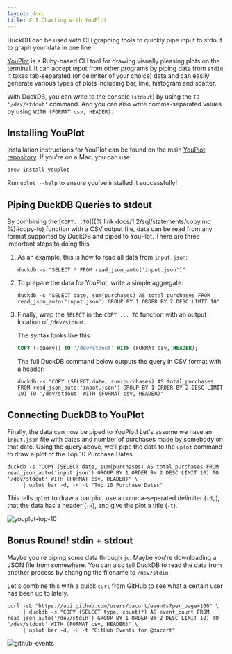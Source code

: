 ```yaml
---
layout: docu
title: CLI Charting with YouPlot
---
```


DuckDB can be used with CLI graphing tools to quickly pipe input to stdout to graph your data in one line.

[YouPlot](https://github.com/red-data-tools/YouPlot) is a Ruby-based CLI tool for drawing visually pleasing plots on the terminal. It can accept input from other programs by piping data from `stdin`. It takes tab-separated (or delimiter of your choice) data and can easily generate various types of plots including bar, line, histogram and scatter.

With DuckDB, you can write to the console (`stdout`) by using the `TO '/dev/stdout'` command. And you can also write comma-separated values by using `WITH (FORMAT csv, HEADER)`.

## Installing YouPlot

Installation instructions for YouPlot can be found on the main [YouPlot repository](https://github.com/red-data-tools/YouPlot#installation). If you're on a Mac, you can use:

```batch
brew install youplot
```

Run `uplot --help` to ensure you've installed it successfully!

## Piping DuckDB Queries to stdout

By combining the [`COPY...TO`]({% link docs/1.2/sql/statements/copy.md %}#copy-to) function with a CSV output file, data can be read from any format supported by DuckDB and piped to YouPlot. There are three important steps to doing this.

1. As an example, this is how to read all data from `input.json`:

   ```batch
   duckdb -s "SELECT * FROM read_json_auto('input.json')"
   ```

2. To prepare the data for YouPlot, write a simple aggregate:

   ```batch
   duckdb -s "SELECT date, sum(purchases) AS total_purchases FROM read_json_auto('input.json') GROUP BY 1 ORDER BY 2 DESC LIMIT 10"
   ```

3. Finally, wrap the `SELECT` in the `COPY ... TO` function with an output location of `/dev/stdout`.

   The syntax looks like this:

   ```sql
   COPY (⟨query⟩) TO '/dev/stdout' WITH (FORMAT csv, HEADER);
   ```

   The full DuckDB command below outputs the query in CSV format with a header:

   ```batch
   duckdb -s "COPY (SELECT date, sum(purchases) AS total_purchases FROM read_json_auto('input.json') GROUP BY 1 ORDER BY 2 DESC LIMIT 10) TO '/dev/stdout' WITH (FORMAT csv, HEADER)"
   ```

## Connecting DuckDB to YouPlot

Finally, the data can now be piped to YouPlot! Let's assume we have an `input.json` file with dates and number of purchases made by somebody on that date. Using the query above, we'll pipe the data to the `uplot` command to draw a plot of the Top 10 Purchase Dates

```batch
duckdb -s "COPY (SELECT date, sum(purchases) AS total_purchases FROM read_json_auto('input.json') GROUP BY 1 ORDER BY 2 DESC LIMIT 10) TO '/dev/stdout' WITH (FORMAT csv, HEADER)" \
     | uplot bar -d, -H -t "Top 10 Purchase Dates"
```

This tells `uplot` to draw a bar plot, use a comma-seperated delimiter (`-d,`), that the data has a header (`-H`), and give the plot a title (`-t`).

![youplot-top-10](/images/guides/youplot/top-10-plot.png)

## Bonus Round! stdin + stdout

Maybe you're piping some data through `jq`. Maybe you're downloading a JSON file from somewhere. You can also tell DuckDB to read the data from another process by changing the filename to `/dev/stdin`.

Let's combine this with a quick `curl` from GitHub to see what a certain user has been up to lately.

```batch
curl -sL "https://api.github.com/users/dacort/events?per_page=100" \
     | duckdb -s "COPY (SELECT type, count(*) AS event_count FROM read_json_auto('/dev/stdin') GROUP BY 1 ORDER BY 2 DESC LIMIT 10) TO '/dev/stdout' WITH (FORMAT csv, HEADER)" \
     | uplot bar -d, -H -t "GitHub Events for @dacort"
```

![github-events](/images/guides/youplot/github-events.png)